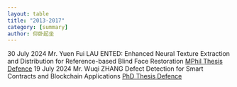 ```yaml
---
layout: table
title: "2013-2017"
category: [summary]
author: 仰卧起坐
---
```



<tr>
<td>30 July 2024</td>
<td>Mr. Yuen Fui LAU</td>
<td>ENTED: Enhanced Neural Texture Extraction and Distribution for 
Reference-based Blind Face Restoration</td>
<td><a href="/pg/defenses/Summer24/yflauad-30-07-2024.html">MPhil Thesis 
Defence</a></td>
</tr>

<tr>
<td>19 July 2024</td>
<td>Mr. Wuqi ZHANG</td>
<td>Defect Detection for Smart Contracts and Blockchain Applications</td>
<td><a href="/pg/defenses/Summer24/wzhangcb-19-07-2024.html">PhD Thesis 
Defence</a></td>
</tr>




